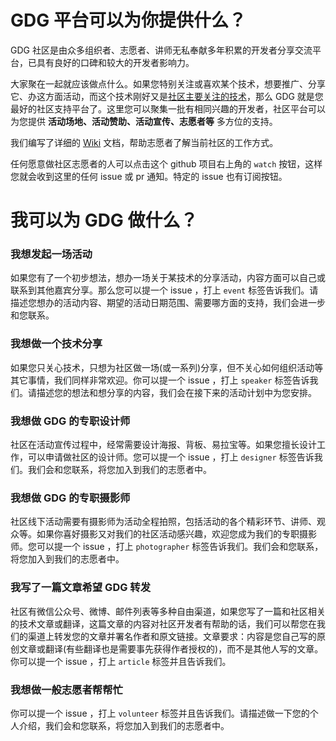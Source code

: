 # GDG 平台可以为你提供什么？
GDG 社区是由众多组织者、志愿者、讲师无私奉献多年积累的开发者分享交流平台，已具有良好的口碑和较大的开发者影响力。

大家聚在一起就应该做点什么。如果您特别关注或喜欢某个技术，想要推广、分享它、办这方面活动，而这个技术刚好又是[社区主要关注的技术](https://github.com/gdgbeijing/gdghub/wiki/GDG-%E7%A4%BE%E5%8C%BA%E4%B8%BB%E8%A6%81%E5%85%B3%E6%B3%A8%E5%93%AA%E4%BA%9B%E6%8A%80%E6%9C%AF%EF%BC%9F)，那么 GDG 就是您最好的社区支持平台了。这里您可以聚集一批有相同兴趣的开发者，社区平台可以为您提供 **活动场地、活动赞助、活动宣传、志愿者等** 多方位的支持。

我们编写了详细的 [Wiki](https://github.com/gdgbeijing/gdghub/wiki/) 文档，帮助志愿者了解当前社区的工作方式。

任何愿意做社区志愿者的人可以点击这个 github 项目右上角的 `watch` 按钮，这样您就会收到这里的任何 issue 或 pr 通知。特定的 issue 也有订阅按钮。

# 我可以为 GDG 做什么？
### 我想发起一场活动
如果您有了一个初步想法，想办一场关于某技术的分享活动，内容方面可以自己或联系到其他嘉宾分享。那么您可以提一个 issue ，打上 `event` 标签告诉我们。请描述您想办的活动内容、期望的活动日期范围、需要哪方面的支持，我们会进一步和您联系。

### 我想做一个技术分享
如果您只关心技术，只想为社区做一场(或一系列)分享，但不关心如何组织活动等其它事情，我们同样非常欢迎。你可以提一个 issue ，打上 `speaker` 标签告诉我们。请描述您的想法和想分享的内容，我们会在接下来的活动计划中为您安排。

### 我想做 GDG 的专职设计师
社区在活动宣传过程中，经常需要设计海报、背板、易拉宝等。如果您擅长设计工作，可以申请做社区的设计师。您可以提一个 issue ，打上 `designer` 标签告诉我们。我们会和您联系，将您加入到我们的志愿者中。

### 我想做 GDG 的专职摄影师
社区线下活动需要有摄影师为活动全程拍照，包括活动的各个精彩环节、讲师、观众等。如果你喜好摄影又对我们的社区活动感兴趣，欢迎您成为我们的专职摄影师。您可以提一个 issue ，打上 `photographer` 标签告诉我们。我们会和您联系，将您加入到我们的志愿者中。

### 我写了一篇文章希望 GDG 转发
社区有微信公众号、微博、邮件列表等多种自由渠道，如果您写了一篇和社区相关的技术文章或翻译，这篇文章的内容对社区开发者有帮助的话，我们可以帮您在我们的渠道上转发您的文章并署名作者和原文链接。文章要求：内容是您自己写的原创文章或翻译(有些翻译也是需要事先获得作者授权的)，而不是其他人写的文章。你可以提一个 issue ，打上 `article` 标签并且告诉我们。

### 我想做一般志愿者帮帮忙
你可以提一个 issue ，打上 `volunteer` 标签并且告诉我们。请描述做一下您的个人介绍，我们会和您联系，将您加入到我们的志愿者中。
